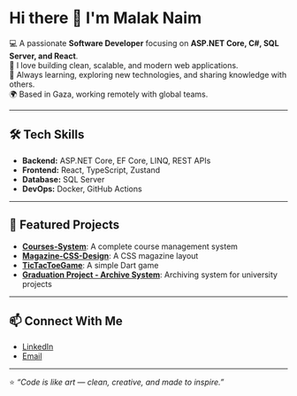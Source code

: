 # Hi there 👋 I'm Malak Naim

💻 A passionate **Software Developer** focusing on **ASP.NET Core, C#, SQL Server, and React**.  
🚀 I love building clean, scalable, and modern web applications.  
🌱 Always learning, exploring new technologies, and sharing knowledge with others.  
🌍 Based in Gaza, working remotely with global teams.  

---

## 🛠️ Tech Skills
- **Backend:** ASP.NET Core, EF Core, LINQ, REST APIs  
- **Frontend:** React, TypeScript, Zustand  
- **Database:** SQL Server  
- **DevOps:** Docker, GitHub Actions  

---

## 📌 Featured Projects
- [**Courses-System**](#): A complete course management system  
- [**Magazine-CSS-Design**](#): A CSS magazine layout  
- [**TicTacToeGame**](#): A simple Dart game  
- [**Graduation Project - Archive System**](#): Archiving system for university projects  

---

## 📫 Connect With Me
- [LinkedIn](https://www.linkedin.com/in/malaknaim/)  
- [Email](malak.r.naim@gmail.com)  

---
⭐️ *“Code is like art — clean, creative, and made to inspire.”*
